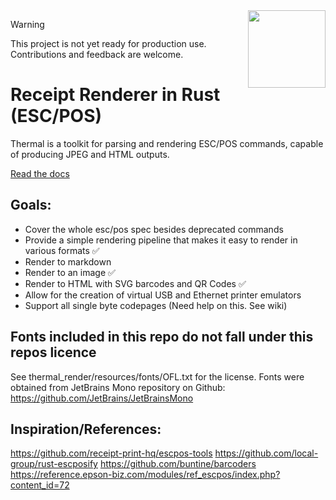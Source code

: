 <img src="readme/thermal.png" width="124" height="124" style="float:right; margin-left: 30px;">

> [!WARNING]
> This project is not yet ready for production use. Contributions and feedback are welcome.

# Receipt Renderer in Rust (ESC/POS)
Thermal is a toolkit for parsing and rendering ESC/POS commands, capable of producing JPEG and HTML outputs.

[Read the docs](https://github.com/zachzurn/thermal/wiki)

## Goals:
* Cover the whole esc/pos spec besides deprecated commands 
* Provide a simple rendering pipeline that makes it easy to render in various formats ✅
* Render to markdown
* Render to an image ✅
* Render to HTML with SVG barcodes and QR Codes ✅
* Allow for the creation of virtual USB and Ethernet printer emulators
* Support all single byte codepages (Need help on this. See wiki)


## Fonts included in this repo do not fall under this repos licence

See thermal_render/resources/fonts/OFL.txt for the license. Fonts were obtained from JetBrains Mono repository on Github:
https://github.com/JetBrains/JetBrainsMono

## Inspiration/References:
https://github.com/receipt-print-hq/escpos-tools
https://github.com/local-group/rust-escposify
https://github.com/buntine/barcoders
https://reference.epson-biz.com/modules/ref_escpos/index.php?content_id=72
